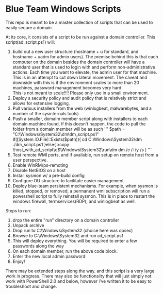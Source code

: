 # Blue Team Windows Scripts

This repo is meant to be a master collection of scripts that can be used to easily secure a domain.  

At its core, it consists of a script to be run against a domain controller.
This script(ad_script.ps1) will:
1. build out a new user structure (hostname + u for standard, and hostname + uadm for admin users).  The premise behind this is that each computer on the domain besides the domain controller will have a standard user that is used to login with and perform non-administrative actions.  Each time you want to elevate, the admin user for that machine.  This is in an attempt to cut down lateral movement.  The caveat and downside with this is if the environment scales to more than 20 machines, password management becomes very hard.  
This is not meant to scale!!!! Please only use in a small environment.
2. Deploy a security policy and audit policy that is relatively strict and allows for extensive logging.
3. Pull various installers from the web (winlogbeat, malwarebytes, and a number of the sysinternals tools)
4. Push a smaller, domaim member script along with installers to each domain machine found.  If this doesn't happen, the code to pull the folder from a domain member will be as such 
'''
$path = "C:\Windows\System32\dm\dm_script.ps1"
if([System.IO.File]::Exists($path)){
	cd C:\Windows\System32\dm
	./dm_script.ps1
}else{
	xcopy \\host_with_ad_script\c$\Windows\System32\run\dm dm /e /i /y /s
}
'''
5. Test remote WMI ports, and if available, run setup on remote host from a user perspective.
6. Enable WinRM/ps-remoting
7. Disable NetBIOS on a host
8. Install sysmon w/ a pre-build config
9. Configure OU structure to facilitate easier management
10. Deploy blue-team persistent mechanisms.  For example, when sysmon is killed, stopped, or removed, a permanent wmi subscription will run a powershell script to fully reinstall sysmon.  This is in place to restart the windows firewall, termservices(RDP), and winlogbeat as well.

Steps to run:
1. drop the entire "run" directory on a domain controller
2. Unpack archive
3. Drop run to C:\Windows\System32 (choice here was opsec)
4. Browse to C:\Windows\System32 and run ad_script.ps1
5. This will deploy everything.  You will be required to enter a few passwords along the way
6. On each domain member, run the above code block.
7. Enter the new local admin password
8. Enjoy!

There may be extended steps along the way, and this script is a very large work in progress.  There may also be functionality that will just simply not work with PowerShell 2.0 and below, however I've written it to be easy to troubleshoot and change.
